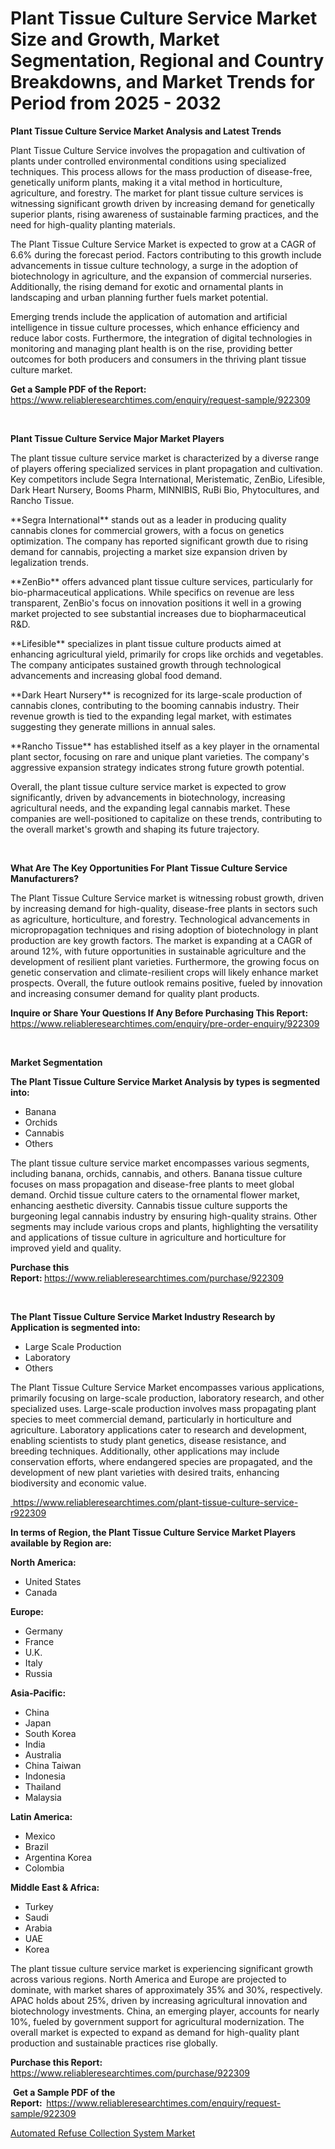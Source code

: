 <p><h1>Plant Tissue Culture Service Market Size and Growth, Market Segmentation, Regional and Country Breakdowns, and Market Trends for Period from 2025 -  2032</h1></p><p><strong>Plant Tissue Culture Service Market Analysis and Latest Trends</strong></p>
<p><p>Plant Tissue Culture Service involves the propagation and cultivation of plants under controlled environmental conditions using specialized techniques. This process allows for the mass production of disease-free, genetically uniform plants, making it a vital method in horticulture, agriculture, and forestry. The market for plant tissue culture services is witnessing significant growth driven by increasing demand for genetically superior plants, rising awareness of sustainable farming practices, and the need for high-quality planting materials.</p><p>The Plant Tissue Culture Service Market is expected to grow at a CAGR of 6.6% during the forecast period. Factors contributing to this growth include advancements in tissue culture technology, a surge in the adoption of biotechnology in agriculture, and the expansion of commercial nurseries. Additionally, the rising demand for exotic and ornamental plants in landscaping and urban planning further fuels market potential. </p><p>Emerging trends include the application of automation and artificial intelligence in tissue culture processes, which enhance efficiency and reduce labor costs. Furthermore, the integration of digital technologies in monitoring and managing plant health is on the rise, providing better outcomes for both producers and consumers in the thriving plant tissue culture market.</p></p>
<p><strong>Get a Sample PDF of the Report:&nbsp;</strong> <a href="https://www.reliableresearchtimes.com/enquiry/request-sample/922309?utm_campaign=2643&utm_medium=2&utm_source=Github&utm_content=ia&utm_term=07032025&utm_id=plant-tissue-culture-service">https://www.reliableresearchtimes.com/enquiry/request-sample/922309</a></p>
<p>&nbsp;</p>
<p><strong>Plant Tissue Culture Service Major Market Players</strong></p>
<p><p>The plant tissue culture service market is characterized by a diverse range of players offering specialized services in plant propagation and cultivation. Key competitors include Segra International, Meristematic, ZenBio, Lifesible, Dark Heart Nursery, Booms Pharm, MINNIBIS, RuBi Bio, Phytocultures, and Rancho Tissue. </p><p>**Segra International** stands out as a leader in producing quality cannabis clones for commercial growers, with a focus on genetics optimization. The company has reported significant growth due to rising demand for cannabis, projecting a market size expansion driven by legalization trends.</p><p>**ZenBio** offers advanced plant tissue culture services, particularly for bio-pharmaceutical applications. While specifics on revenue are less transparent, ZenBio's focus on innovation positions it well in a growing market projected to see substantial increases due to biopharmaceutical R&D.</p><p>**Lifesible** specializes in plant tissue culture products aimed at enhancing agricultural yield, primarily for crops like orchids and vegetables. The company anticipates sustained growth through technological advancements and increasing global food demand.</p><p>**Dark Heart Nursery** is recognized for its large-scale production of cannabis clones, contributing to the booming cannabis industry. Their revenue growth is tied to the expanding legal market, with estimates suggesting they generate millions in annual sales.</p><p>**Rancho Tissue** has established itself as a key player in the ornamental plant sector, focusing on rare and unique plant varieties. The company's aggressive expansion strategy indicates strong future growth potential.</p><p>Overall, the plant tissue culture service market is expected to grow significantly, driven by advancements in biotechnology, increasing agricultural needs, and the expanding legal cannabis market. These companies are well-positioned to capitalize on these trends, contributing to the overall market's growth and shaping its future trajectory.</p></p>
<p>&nbsp;</p>
<p><strong>What Are The Key Opportunities For Plant Tissue Culture Service Manufacturers?</strong></p>
<p><p>The Plant Tissue Culture Service market is witnessing robust growth, driven by increasing demand for high-quality, disease-free plants in sectors such as agriculture, horticulture, and forestry. Technological advancements in micropropagation techniques and rising adoption of biotechnology in plant production are key growth factors. The market is expanding at a CAGR of around 12%, with future opportunities in sustainable agriculture and the development of resilient plant varieties. Furthermore, the growing focus on genetic conservation and climate-resilient crops will likely enhance market prospects. Overall, the future outlook remains positive, fueled by innovation and increasing consumer demand for quality plant products.</p></p>
<p><strong>Inquire or Share Your Questions If Any Before Purchasing This Report:</strong> <a href="https://www.reliableresearchtimes.com/enquiry/pre-order-enquiry/922309?utm_campaign=2643&utm_medium=2&utm_source=Github&utm_content=ia&utm_term=07032025&utm_id=plant-tissue-culture-service">https://www.reliableresearchtimes.com/enquiry/pre-order-enquiry/922309</a></p>
<p>&nbsp;</p>
<p><strong>Market Segmentation</strong></p>
<p><strong>The Plant Tissue Culture Service Market Analysis by types is segmented into:</strong></p>
<p><ul><li>Banana</li><li>Orchids</li><li>Cannabis</li><li>Others</li></ul></p>
<p><p>The plant tissue culture service market encompasses various segments, including banana, orchids, cannabis, and others. Banana tissue culture focuses on mass propagation and disease-free plants to meet global demand. Orchid tissue culture caters to the ornamental flower market, enhancing aesthetic diversity. Cannabis tissue culture supports the burgeoning legal cannabis industry by ensuring high-quality strains. Other segments may include various crops and plants, highlighting the versatility and applications of tissue culture in agriculture and horticulture for improved yield and quality.</p></p>
<p><strong>Purchase this Report:&nbsp;</strong><a href="https://www.reliableresearchtimes.com/purchase/922309?utm_campaign=2643&utm_medium=2&utm_source=Github&utm_content=ia&utm_term=07032025&utm_id=plant-tissue-culture-service">https://www.reliableresearchtimes.com/purchase/922309</a></p>
<p>&nbsp;</p>
<p><strong>The Plant Tissue Culture Service Market Industry Research by Application is segmented into:</strong></p>
<p><ul><li>Large Scale Production</li><li>Laboratory</li><li>Others</li></ul></p>
<p><p>The Plant Tissue Culture Service Market encompasses various applications, primarily focusing on large-scale production, laboratory research, and other specialized uses. Large-scale production involves mass propagating plant species to meet commercial demand, particularly in horticulture and agriculture. Laboratory applications cater to research and development, enabling scientists to study plant genetics, disease resistance, and breeding techniques. Additionally, other applications may include conservation efforts, where endangered species are propagated, and the development of new plant varieties with desired traits, enhancing biodiversity and economic value.</p></p>
<p><a href="https://www.reliableresearchtimes.com/plant-tissue-culture-service-r922309?utm_campaign=2643&utm_medium=2&utm_source=Github&utm_content=ia&utm_term=07032025&utm_id=plant-tissue-culture-service">&nbsp;https://www.reliableresearchtimes.com/plant-tissue-culture-service-r922309</a></p>
<p><strong>In terms of Region, the Plant Tissue Culture Service Market Players available by Region are:</strong></p>
<p>
    <p> <strong> North America: </strong>
        <ul>
            <li>United States</li>
            <li>Canada</li>
        </ul>
        </p> 
    <p> <strong> Europe: </strong>
        <ul>
            <li>Germany</li>
            <li>France</li>
            <li>U.K.</li>
            <li>Italy</li>
            <li>Russia</li>
        </ul>
        </p> 
    <p> <strong> Asia-Pacific: </strong>
        <ul>
            <li>China</li>
            <li>Japan</li>
            <li>South Korea</li>
            <li>India</li>
            <li>Australia</li>
            <li>China Taiwan</li>
            <li>Indonesia</li>
            <li>Thailand</li>
            <li>Malaysia</li>
        </ul>
        </p> 
    <p> <strong> Latin America: </strong>
        <ul>
            <li>Mexico</li>
            <li>Brazil</li>
            <li>Argentina Korea</li>
            <li>Colombia</li>
        </ul>
        </p> 
    <p> <strong> Middle East & Africa: </strong>
        <ul>
            <li>Turkey</li>
            <li>Saudi</li>
            <li>Arabia</li>
            <li>UAE</li>
            <li>Korea</li>
        </ul>
    </p>
    </p>
<p><p>The plant tissue culture service market is experiencing significant growth across various regions. North America and Europe are projected to dominate, with market shares of approximately 35% and 30%, respectively. APAC holds about 25%, driven by increasing agricultural innovation and biotechnology investments. China, an emerging player, accounts for nearly 10%, fueled by government support for agricultural modernization. The overall market is expected to expand as demand for high-quality plant production and sustainable practices rise globally.</p></p>
<p><strong>Purchase this Report: </strong><a href="https://www.reliableresearchtimes.com/purchase/922309?utm_campaign=2643&utm_medium=2&utm_source=Github&utm_content=ia&utm_term=07032025&utm_id=plant-tissue-culture-service">https://www.reliableresearchtimes.com/purchase/922309</a></p>
<p>&nbsp;<strong>Get a Sample PDF of the Report:&nbsp;&nbsp;</strong><a href="https://www.reliableresearchtimes.com/enquiry/request-sample/922309?utm_campaign=2643&utm_medium=2&utm_source=Github&utm_content=ia&utm_term=07032025&utm_id=plant-tissue-culture-service">https://www.reliableresearchtimes.com/enquiry/request-sample/922309</a></p>
<p><strong></strong></p>
<p><p><a href="https://github.com/krinerstormy331/Market-Research-Report-List-1/blob/main/automated-refuse-collection-system-market.md?utm_campaign=2643&utm_medium=2&utm_source=Github&utm_content=ia&utm_term=07032025&utm_id=plant-tissue-culture-service">Automated Refuse Collection System Market</a></p></p>